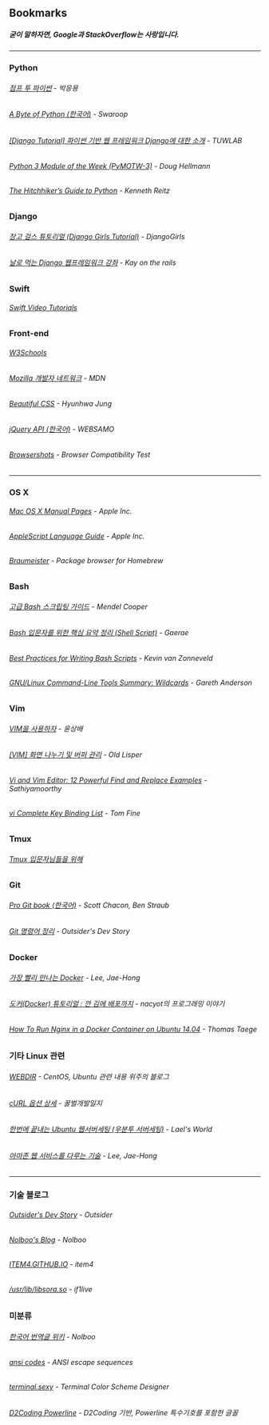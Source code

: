 Bookmarks
---------

##### 굳이 말하자면, Google과 StackOverflow는 사랑입니다.

---


### Python
###### [점프 투 파이썬](https://wikidocs.net/book/1) - 박응용
###### [A Byte of Python (한국어)](http://byteofpython-korean.sourceforge.net/byte_of_python.html) - Swaroop
###### [[Django Tutorial] 파이썬 기반 웹 프레임워크 Django에 대한 소개](http://tuwlab.com/26220) - TUWLAB
###### [Python 3 Module of the Week (PyMOTW-3)](https://pymotw.com/3/) - Doug Hellmann
###### [The Hitchhiker’s Guide to Python](http://docs.python-guide.org/) - Kenneth Reitz


### Django
###### [장고 걸스 튜토리얼 (Django Girls Tutorial)](http://tutorial.djangogirls.org/ko/) - DjangoGirls
###### [날로 먹는 Django 웹프레임워크 강좌](http://blog.hannal.com/2014/8/start_with_django_webframework_00/) - Kay on the rails


### Swift
###### [Swift Video Tutorials](http://www.swiftvideotutorials.com)


### Front-end
###### [W3Schools](http://www.w3schools.com)
###### [Mozilla 개발자 네트워크](https://developer.mozilla.org/ko/) - MDN
###### [Beautiful CSS](http://beautifulcss.com) - Hyunhwa Jung
###### [jQuery API (한국어)](http://www.websamo.com/bbs/board.php?bo_table=jquery_api) - WEBSAMO
###### [Browsershots](http://browsershots.org) - Browser Compatibility Test

---


### OS X
###### [Mac OS X Manual Pages](https://developer.apple.com/library/mac/documentation/Darwin/Reference/ManPages/) - Apple Inc.
###### [AppleScript Language Guide](https://developer.apple.com/library/mac/documentation/AppleScript/Conceptual/AppleScriptLangGuide/) - Apple Inc.
###### [Braumeister](http://braumeister.org) - Package browser for Homebrew


### Bash
###### [고급 Bash 스크립팅 가이드](https://wiki.kldp.org/HOWTO/html/Adv-Bash-Scr-HOWTO/) - Mendel Cooper
###### [Bash 입문자를 위한 핵심 요약 정리 (Shell Script)](http://blog.gaerae.com/2015/01/bash-hello-world.html) - Gaerae
###### [Best Practices for Writing Bash Scripts](http://kvz.io/blog/2013/11/21/bash-best-practices/) - Kevin van Zonneveld
###### [GNU/Linux Command-Line Tools Summary: Wildcards](http://tldp.org/LDP/GNU-Linux-Tools-Summary/html/x11655.htm) - Gareth Anderson


### Vim
###### [VIM을 사용하자](http://play.joinc.co.kr/w/Site/Vim/Documents/UsedVim) - 윤상배
###### [[VIM] 화면 나누기 및 버퍼 관리](http://anster.tistory.com/64) - Old Lisper
###### [Vi and Vim Editor: 12 Powerful Find and Replace Examples](http://www.thegeekstuff.com/2009/04/vi-vim-editor-search-and-replace-examples/) - Sathiyamoorthy
###### [vi Complete Key Binding List](http://hea-www.harvard.edu/~fine/Tech/vi.html) - Tom Fine


### Tmux
###### [Tmux 입문자님들을 위해](http://nodeqa.com/nodejs_ref/99)


### Git
###### [Pro Git book (한국어)](https://git-scm.com/book/ko/v2) - Scott Chacon, Ben Straub
###### [Git 명령어 정리](http://blog.outsider.ne.kr/572) - Outsider's Dev Story


### Docker
###### [가장 빨리 만나는 Docker](http://pyrasis.com/docker.html) - Lee, Jae-Hong
###### [도커(Docker) 튜토리얼 : 깐 김에 배포까지](http://blog.nacyot.com/articles/2014-01-27-easy-deploy-with-docker/) - nacyot의 프로그래밍 이야기
###### [How To Run Nginx in a Docker Container on Ubuntu 14.04](https://www.digitalocean.com/community/tutorials/how-to-run-nginx-in-a-docker-container-on-ubuntu-14-04) - Thomas Taege


### 기타 Linux 관련
###### [WEBDIR](http://webdir.tistory.com) - CentOS, Ubuntu 관련 내용 위주의 블로그
###### [cURL 옵션 상세](http://ohgyun.com/489) - 꿀벌개발일지
###### [한번에 끝내는 Ubuntu 웹서버세팅 (우분투 서버세팅)](https://blog.lael.be/post/73) - Lael's World
###### [아마존 웹 서비스를 다루는 기술](http://pyrasis.com/aws.html) - Lee, Jae-Hong

---


### 기술 블로그
###### [Outsider's Dev Story](https://blog.outsider.ne.kr) - Outsider
###### [Nolboo's Blog](http://nolboo.github.io) - Nolboo
###### [ITEM4.GITHUB.IO](https://item4.github.io) - item4
###### [/usr/lib/libsora.so](https://libsora.so) - if1live


### 미분류
###### [한국어 번역글 위키](https://github.com/nolboo/nolboo.github.io/wiki) - Nolboo
###### [ansi codes](http://bluesock.org/~willg/dev/ansi.html) - ANSI escape sequences
###### [terminal.sexy](http://terminal.sexy/) - Terminal Color Scheme Designer
###### [D2Coding Powerline](http://dalgona.128bit.tech/d2coding-powerline/) - D2Coding 기반, Powerline 특수기호를 포함한 글꼴
